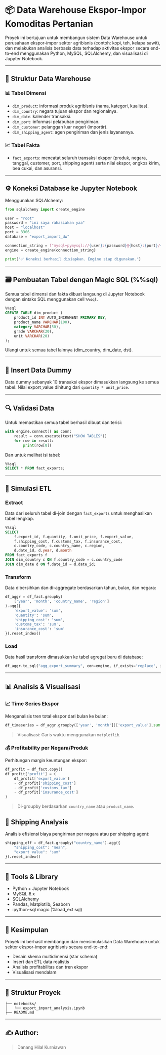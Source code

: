 # 📦 Data Warehouse Ekspor-Impor Komoditas Pertanian

Proyek ini bertujuan untuk membangun sistem Data Warehouse untuk perusahaan ekspor-impor sektor agribisnis (contoh: kopi, teh, kelapa sawit), dan melakukan analisis berbasis data terhadap aktivitas ekspor secara end-to-end menggunakan Python, MySQL, SQLAlchemy, dan visualisasi di Jupyter Notebook.

---

## 🧱 Struktur Data Warehouse

### 📊 Tabel Dimensi
- `dim_product`: informasi produk agribisnis (nama, kategori, kualitas).
- `dim_country`: negara tujuan ekspor dan regionalnya.
- `dim_date`: kalender transaksi.
- `dim_port`: informasi pelabuhan pengiriman.
- `dim_customer`: pelanggan luar negeri (importir).
- `dim_shipping_agent`: agen pengiriman dan jenis layanannya.

### 📈 Tabel Fakta
- `fact_exports`: mencatat seluruh transaksi ekspor (produk, negara, tanggal, customer, port, shipping agent) serta nilai ekspor, ongkos kirim, bea cukai, dan asuransi.

---

## ⚙️ Koneksi Database ke Jupyter Notebook

Menggunakan SQLAlchemy:

```python
from sqlalchemy import create_engine

user = "root"
password = "ini saya rahasiakan yaa"
host = "localhost"
port = 3306
database = "export_import_dw"

connection_string = f"mysql+pymysql://{user}:{password}@{host}:{port}/{database}"
engine = create_engine(connection_string)

print("✅ Koneksi berhasil disiapkan. Engine siap digunakan.")

```
---

## 🗃️ Pembuatan Tabel dengan Magic SQL (%%sql)
Semua tabel dimensi dan fakta dibuat langsung di Jupyter Notebook dengan sintaks SQL menggunakan cell ```%%sql```.

```sql
%%sql
CREATE TABLE dim_product (
    product_id INT AUTO_INCREMENT PRIMARY KEY,
    product_name VARCHAR(100),
    category VARCHAR(50),
    grade VARCHAR(20),
    unit VARCHAR(20)
);
```
Ulangi untuk semua tabel lainnya (dim_country, dim_date, dst).

---
## 🧪 Insert Data Dummy
Data dummy sebanyak 10 transaksi ekspor dimasukkan langsung ke semua tabel. Nilai export_value dihitung dari ```quantity * unit_price```.

---

## 🔍 Validasi Data
Untuk memastikan semua tabel berhasil dibuat dan terisi:
```python
with engine.connect() as conn:
    result = conn.execute(text("SHOW TABLES"))
    for row in result:
        print(row[0])
```
Dan untuk melihat isi tabel:
```sql
%%sql
SELECT * FROM fact_exports;
```
---

## 🔄 Simulasi ETL
### Extract
Data dari seluruh tabel di-join dengan ```fact_exports``` untuk menghasilkan tabel lengkap.
```sql
%%sql
SELECT 
    f.export_id, f.quantity, f.unit_price, f.export_value,
    f.shipping_cost, f.customs_tax, f.insurance_cost,
    c.country_code, c.country_name, c.region,
    d.date_id, d.year, d.month
FROM fact_exports f
JOIN dim_country c ON f.country_code = c.country_code
JOIN dim_date d ON f.date_id = d.date_id;
```

### Transform
Data dibersihkan dan di-aggregate berdasarkan tahun, bulan, dan negara:
```python
df_aggr = df_fact.groupby(
    ['year', 'month', 'country_name', 'region']
).agg({
    'export_value': 'sum',
    'quantity': 'sum',
    'shipping_cost': 'sum',
    'customs_tax': 'sum',
    'insurance_cost': 'sum'
}).reset_index()
```

### Load
Data hasil transform dimasukkan ke tabel agregat baru di database:
```python
df_aggr.to_sql("agg_export_summary", con=engine, if_exists='replace', index=False)
```
---

## 📊 Analisis & Visualisasi
### 📈 Time Series Ekspor
Menganalisis tren total ekspor dari bulan ke bulan:
```python
df_timeseries = df_aggr.groupby(['year', 'month'])['export_value'].sum().reset_index()
```
> Visualisasi: Garis waktu menggunakan ```matplotlib```.

### 💰 Profitability per Negara/Produk
Perhitungan margin keuntungan ekspor:
```python
df_profit = df_fact.copy()
df_profit['profit'] = (
    df_profit['export_value'] 
    - df_profit['shipping_cost'] 
    - df_profit['customs_tax'] 
    - df_profit['insurance_cost']
)
```
> Di-groupby berdasarkan ```country_name``` atau ```product_name```.

## 🚢 Shipping Analysis
Analisis efisiensi biaya pengiriman per negara atau per shipping agent:
```python
shipping_eff = df_fact.groupby("country_name").agg({
    "shipping_cost": "mean",
    "export_value": "sum"
}).reset_index()
```
---

## 📌 Tools & Library
- Python + Jupyter Notebook
- MySQL 8.x
- SQLAlchemy
- Pandas, Matplotlib, Seaborn
- ipython-sql magic (%load_ext sql)
---

## 🏁 Kesimpulan
Proyek ini berhasil membangun dan mensimulasikan Data Warehouse untuk sektor ekspor-impor agribisnis secara end-to-end:
- Desain skema multidimensi (star schema)
- Insert dan ETL data realistis
- Analisis profitabilitas dan tren ekspor
- Visualisasi mendalam
---

## 📂 Struktur Proyek
```
├── notebooks/
│   └── export_import_analysis.ipynb
├── README.md
```
---

## ✍️ Author:
> Danang Hilal Kurniawan
